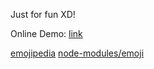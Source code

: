 Just for fun XD!

Online Demo: <a href="https://beiyuouo.github.io/game/text2emoji">link</a>

<a href="https://emojipedia.org/">emojipedia</a>
<a href="https://github.com/node-modules/emoji">node-modules/emoji</a>